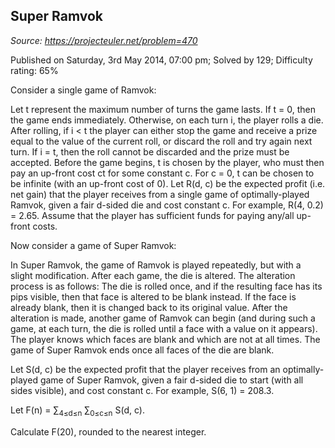 Super Ramvok
------------

*Source: https://projecteuler.net/problem=470*

Published on Saturday, 3rd May 2014, 07:00 pm; Solved by 129; Difficulty
rating: 65%

Consider a single game of Ramvok:

Let t represent the maximum number of turns the game lasts. If t = 0,
then the game ends immediately. Otherwise, on each turn i, the player
rolls a die. After rolling, if i \< t the player can either stop the
game and receive a prize equal to the value of the current roll, or
discard the roll and try again next turn. If i = t, then the roll cannot
be discarded and the prize must be accepted. Before the game begins, t
is chosen by the player, who must then pay an up-front cost ct for some
constant c. For c = 0, t can be chosen to be infinite (with an up-front
cost of 0). Let R(d, c) be the expected profit (i.e. net gain) that the
player receives from a single game of optimally-played Ramvok, given a
fair d-sided die and cost constant c. For example, R(4, 0.2) = 2.65.
Assume that the player has sufficient funds for paying any/all up-front
costs.

Now consider a game of Super Ramvok:

In Super Ramvok, the game of Ramvok is played repeatedly, but with a
slight modification. After each game, the die is altered. The alteration
process is as follows: The die is rolled once, and if the resulting face
has its pips visible, then that face is altered to be blank instead. If
the face is already blank, then it is changed back to its original
value. After the alteration is made, another game of Ramvok can begin
(and during such a game, at each turn, the die is rolled until a face
with a value on it appears). The player knows which faces are blank and
which are not at all times. The game of Super Ramvok ends once all faces
of the die are blank.

Let S(d, c) be the expected profit that the player receives from an
optimally-played game of Super Ramvok, given a fair d-sided die to start
(with all sides visible), and cost constant c. For example, S(6, 1) =
208.3.

Let F(n) = ∑<sub>4≤d≤n</sub> ∑<sub>0≤c≤n</sub> S(d, c).

Calculate F(20), rounded to the nearest integer.
